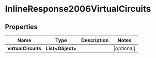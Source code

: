 
# InlineResponse2006VirtualCircuits

## Properties
Name | Type | Description | Notes
------------ | ------------- | ------------- | -------------
**virtualCircuits** | **List&lt;Object&gt;** |  |  [optional]




